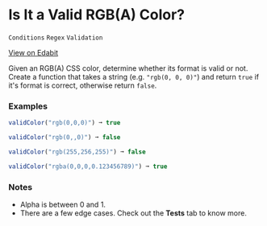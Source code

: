 # Is It a Valid RGB(A) Color?

`Conditions` `Regex` `Validation`

[View on Edabit](https://edabit.com/challenge/CoAPnr8jxcTah2CzZ)

Given an RGB(A) CSS color, determine whether its format is valid or not. Create a function that takes a string (e.g. `"rgb(0, 0, 0)"`) and return `true` if it's format is correct, otherwise return `false`.

### Examples

```js
validColor("rgb(0,0,0)") ➞ true

validColor("rgb(0,,0)") ➞ false

validColor("rgb(255,256,255)") ➞ false

validColor("rgba(0,0,0,0.123456789)") ➞ true
```

### Notes

- Alpha is between 0 and 1.
- There are a few edge cases. Check out the **Tests** tab to know more.
